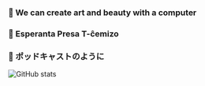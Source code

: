 ### 🎨 We can create art and beauty with a computer
### 👕 Esperanta Presa T-ĉemizo 
### 📡 ポッドキャストのように
![GitHub stats](https://github-readme-stats.vercel.app/api?username=NorthShip)
